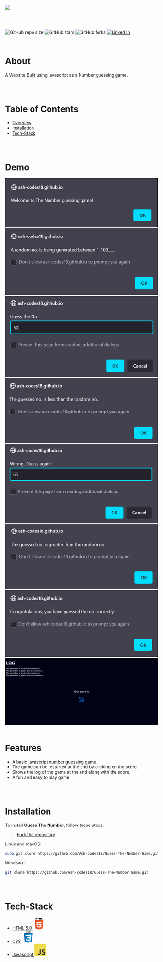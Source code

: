 ![](https://github.com/Ash-codes18/Guess-The-Number-Game/blob/main/assets/GTN.gif)

<br><br>

![GitHub repo size](https://img.shields.io/github/repo-size/Ash-codes18/Guess-The-Number-Game)
![GitHub stars](https://img.shields.io/github/stars/Ash-codes18/Guess-The-Number-Game)
![GitHub forks](https://img.shields.io/github/forks/Ash-codes18/Guess-The-Number-Game)
[![Linked In](https://img.shields.io/badge/LinkedIn-0077B5?style=for-the-badge&logo=linkedin&logoColor=white)](https://www.linkedin.com/in/ashmit-mehta/)


 <br>

# About

A Website Built using javascript as a Number guessing game.

<br>
<br>

# Table of Contents
- [Overview](#Overview)
- [Installation](#Installation)
- [Tech-Stack](#Tech-Stack)

<br>
<br>

# Demo

<img src="assets\d1.png">
<img src="assets\d2.png">
<img src="assets\d3.png">
<img src="assets\d4.png">
<img src="assets\d5.png">
<img src="assets\d6.png">
<img src="assets\d7.png">
<img src="assets\d8.png">

<br>
<br>

# Features

- A basic javascript number guessing game.
- The game can be restarted at the end by clicking on the score.
- Shows the log of the game at the end along with the score.
- A fun and easy to play game.

<br>
<br>

# Installation

To install **Guess The Number**, follow these steps:

> [Fork the repository](https://github.com/Ash-codes18/Guess-The-Number-Game/fork) 

Linux and macOS:

```bash
sudo git clone https://github.com/Ash-codes18/Guess-The-Number-Game.git
```

Windows:

```bash
git clone https://github.com/Ash-codes18/Guess-The-Number-Game.git
```

<br>
<br>

# Tech-Stack

- <div><a href="https://www.w3.org/html/" target="_blank">HTML 5.0 <img src="https://raw.githubusercontent.com/devicons/devicon/master/icons/html5/html5-original-wordmark.svg" alt="html5" width="40" height="40"/> </a></div>

- <div><a href="https://www.w3schools.com/css/" target="_blank"> CSS <img src="https://raw.githubusercontent.com/devicons/devicon/master/icons/css3/css3-original-wordmark.svg" alt="css3" width="40" height="40"/> </a>

- <div><a href="https://developer.mozilla.org/en-US/docs/Web/JavaScript" target="_blank"> Javascript <img src="https://raw.githubusercontent.com/devicons/devicon/master/icons/javascript/javascript-original.svg" alt="javascript" width="40" height="40"/> </a></div>



<br>
<br>
